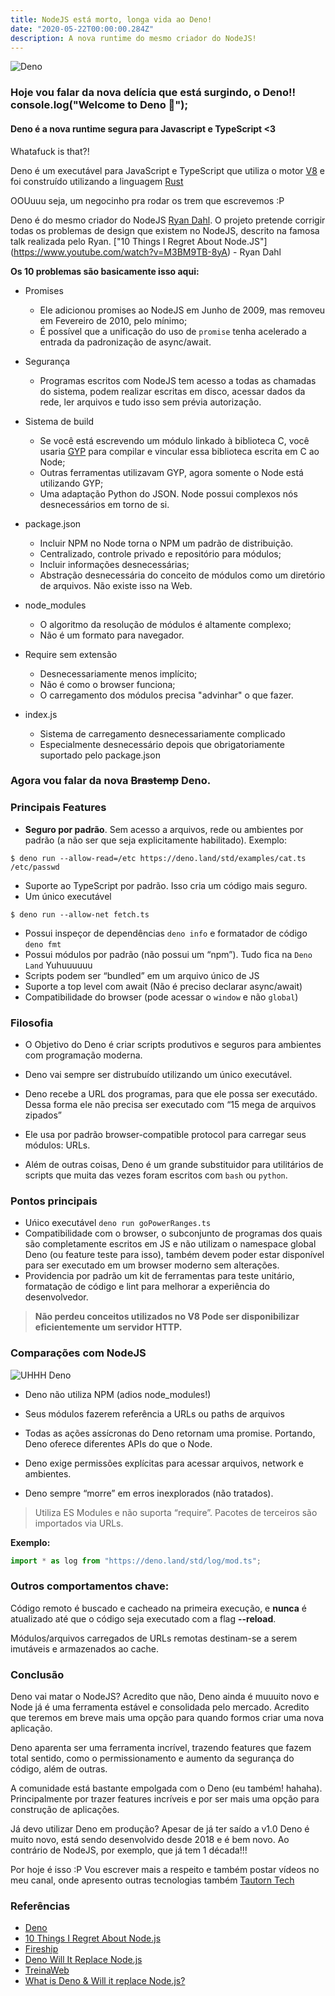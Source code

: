 ```yaml
---
title: NodeJS está morto, longa vida ao Deno!
date: "2020-05-22T00:00:00.284Z"
description: A nova runtime do mesmo criador do NodeJS!
---
```


![Deno](https://i.ibb.co/rmV2TZ0/1-j-PBtd4-GQBj-J0-Kcy-Fyqcp-Bg.png)
### Hoje vou falar da nova delícia que está surgindo, o Deno!! console.log("Welcome to Deno 🦕");


#### Deno é a nova runtime segura para Javascript e TypeScript <3

Whatafuck is that?!

Deno é um executável  para JavaScript e TypeScript que utiliza o motor [V8](https://v8.dev/) e foi construído utilizando a linguagem [Rust](https://www.rust-lang.org/)

OOUuuu seja, um negocinho pra rodar os trem que escrevemos :P

Deno é do mesmo criador do NodeJS [Ryan Dahl](https://en.wikipedia.org/wiki/Ryan_Dahl).
O projeto pretende corrigir todas os problemas de design que existem no NodeJS, descrito na famosa talk realizada pelo Ryan.
["10 Things I Regret About Node.JS"] (https://www.youtube.com/watch?v=M3BM9TB-8yA) - Ryan Dahl


**Os 10 problemas são basicamente isso aqui:**

 - Promises
	* Ele adicionou promises ao NodeJS em Junho de 2009, mas removeu em Fevereiro de 2010, pelo mínimo;
	* É possível que a unificação do uso de `promise` tenha acelerado a entrada da padronização de async/await.

- Segurança
	* Programas escritos com NodeJS tem acesso a todas as chamadas do sistema, podem realizar escritas em disco, acessar dados da rede, ler arquivos e tudo isso sem prévia autorização.

- Sistema de build
	* Se você está escrevendo um módulo linkado à biblioteca C, você usaria [GYP](https://gyp.gsrc.io/index.md) para compilar e vincular essa biblioteca escrita em C ao Node;
	* Outras ferramentas utilizavam GYP, agora somente o Node está utilizando GYP;
	* Uma adaptação Python do JSON. Node possui complexos nós desnecessários em torno de si.

- package.json
	* Incluir NPM no Node torna o NPM um padrão de distribuição. 
	* Centralizado, controle privado e repositório para módulos;
	* Incluir informações desnecessárias;
	* Abstração desnecessária do conceito de módulos como um diretório de arquivos. Não existe isso na Web.

- node_modules
	* O algoritmo da resolução de módulos é altamente complexo;
	* Não é um formato para navegador.

- Require sem extensão
	* Desnecessariamente menos implícito;
	* Não é como o browser funciona;
	* O carregamento dos módulos precisa "advinhar" o que fazer.

- index.js
	* Sistema de carregamento desnecessariamente complicado
	* Especialmente desnecessário depois que obrigatoriamente suportado pelo package.json
	

### Agora vou falar da nova <strike>Brastemp</strike> Deno.


### Principais Features

* <strong>Seguro por padrão</strong>. Sem acesso a arquivos, rede ou ambientes por padrão (a não ser que seja explicitamente habilitado). Exemplo:

```shell
$ deno run --allow-read=/etc https://deno.land/std/examples/cat.ts /etc/passwd
```
* Suporte ao TypeScript por padrão. Isso cria um código mais seguro.
* Um único executável
```shell
$ deno run --allow-net fetch.ts
```
* Possui inspeçor de dependências `deno info` e formatador de código `deno fmt`
* Possui módulos por padrão (não possui um “npm”). Tudo fica na `Deno Land` Yuhuuuuuu
* Scripts podem ser “bundled” em um arquivo único de JS
* Suporte a top level com await (Não é preciso declarar async/await)
* Compatibilidade do browser (pode acessar o `window` e não `global`)

### Filosofia
* O Objetivo do Deno é criar scripts produtivos e seguros para ambientes com programação moderna.

* Deno vai sempre ser distrubuído utilizando um único executável.

* Deno recebe a URL dos programas, para que ele possa ser executádo. Dessa forma ele não precisa ser executado  com “15 mega de arquivos zipados”

* Ele usa por padrão browser-compatible protocol para carregar seus módulos: URLs.

* Além de outras coisas, Deno é um grande substituidor para utilitários de scripts que muita das vezes foram escritos com `bash` ou `python`.

### Pontos principais
* Uńico executável `deno run goPowerRanges.ts`
* Compatibilidade com o browser, o subconjunto de programas dos quais são completamente escritos em JS e não utilizam o namespace global Deno (ou feature teste para isso), também devem poder estar disponível para ser executado em um browser moderno sem alterações.
* Providencia por padrão um kit de ferramentas para teste unitário, formatação de código e lint para melhorar a experiência do desenvolvedor.

>**Não perdeu conceitos utilizados no V8
Pode ser disponibilizar eficientemente um servidor HTTP.**


### Comparações com NodeJS

![UHHH Deno](https://i.ibb.co/znrfPZg/bitmap.png)

* Deno não utiliza NPM (adios node_modules!)

* Seus módulos fazerem referência a URLs ou paths de arquivos

* Todas as ações assícronas do Deno retornam uma promise.  Portando, Deno oferece diferentes APIs do que o Node.

* Deno exige permissões explícitas para acessar arquivos, network e ambientes.

* Deno sempre “morre” em erros inexplorados (não tratados).


> Utiliza ES Modules e não suporta “require”. Pacotes de terceiros são importados via URLs. 

**Exemplo:**
```ts
import * as log from "https://deno.land/std/log/mod.ts";
```

### Outros comportamentos chave:

Código remoto é buscado e cacheado na primeira execução, e **nunca** é atualizado até que o código seja executado com a flag **--reload**.

Módulos/arquivos carregados de URLs remotas destinam-se a serem imutáveis e armazenados ao cache.


### Conclusão

Deno vai matar o NodeJS? Acredito que não, Deno ainda é muuuito novo e Node já é uma ferramenta estável e consolidada pelo mercado. 
Acredito que teremos em breve mais uma opção para quando formos criar uma nova aplicação.

Deno aparenta ser uma ferramenta incrível, trazendo features que fazem total sentido, como o permissionamento e aumento da segurança do código, além de outras.

A comunidade está bastante empolgada com o Deno (eu também! hahaha). Principalmente por trazer features incríveis e por ser mais uma opção para construção de aplicações. 

Já devo utilizar Deno em produção? Apesar de já ter saído a v1.0 Deno é muito novo, está sendo desenvolvido desde 2018 e é bem novo. Ao contrário de NodeJS, por exemplo, que já tem 1 década!!!

Por hoje é isso :P
Vou escrever mais a respeito e também postar vídeos no meu canal, onde apresento outras tecnologias também [Tautorn Tech](https://tautorn.com.br/)


### Referências
- [Deno](https://deno.land/)
- [10 Things I Regret About Node.js](https://medium.com/@imior/10-things-i-regret-about-node-js-ryan-dahl-2ba71ff6b4dc)
- [Fireship](https://www.youtube.com/watch?v=F0G9lZ7gecE)
- [Deno Will It Replace Node.js](https://www.youtube.com/watch?v=lcoU9jtsK24)
- [TreinaWeb](https://www.treinaweb.com.br/blog/deno-conheca-o-suposto-substituto-do-node-js/amp/)
- [What is Deno & Will it replace Node.js?](https://www.youtube.com/watch?v=3Vl8a3zYjiw)